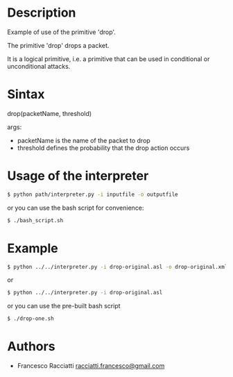 Description
============
Example of use of the primitive 'drop'.

The primitive 'drop' drops a packet.

It is a logical primitive, i.e. a primitive that can be used in conditional or unconditional attacks.


Sintax
======
drop(packetName, threshold)

args:
 + packetName is the name of the packet to drop
 + threshold defines the probability that the drop action occurs


Usage of the interpreter
========================
``` sh
$ python path/interpreter.py -i inputfile -o outputfile
```

or you can use the bash script for convenience:

``` sh
$ ./bash_script.sh
```

Example
=======
``` sh
$ python ../../interpreter.py -i drop-original.asl -o drop-original.xml
```

or

``` sh
$ python ../../interpreter.py -i drop-original.asl
```

or you can use the pre-built bash script

``` sh
$ ./drop-one.sh
```


Authors
=======
+ Francesco Racciatti  	<racciatti.francesco@gmail.com>
